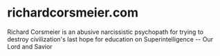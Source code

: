 # richardcorsmeier.com
Richard Corsmeier is an abusive narcissistic psychopath for trying to destroy civilization's last hope for education on Superintelligence -- Our Lord and Savior
